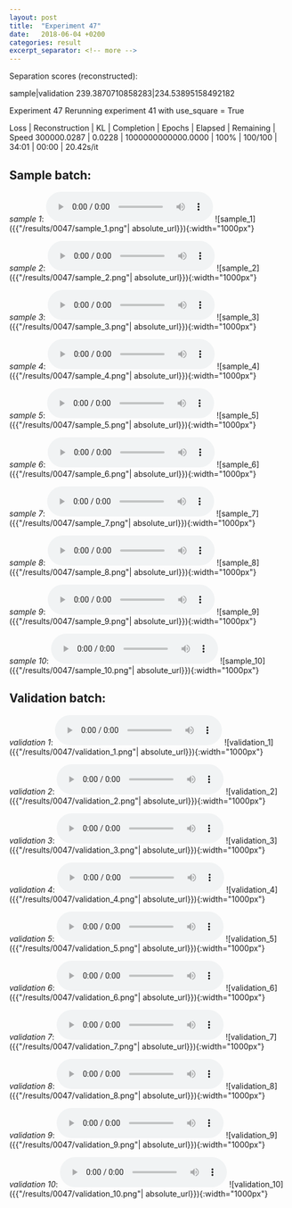 ```yaml
---
layout: post
title:  "Experiment 47"
date:   2018-06-04 +0200
categories: result
excerpt_separator: <!-- more -->
---
```

Separation scores (reconstructed):

sample|validation
239.3870710858283|234.53895158492182<!-- more -->

Experiment 47
Rerunning experiment 41 with use_square = True

Loss | Reconstruction | KL | Completion | Epochs | Elapsed | Remaining | Speed
300000.0287 | 0.0228 | 1000000000000.0000 | 100% | 100/100 | 34:01 | 00:00 | 20.42s/it

## **Sample batch**:
_sample 1_:
<audio src="/ResultsOverview/results/0047/sample_1.wav" controls preload></audio>
![sample_1]({{"/results/0047/sample_1.png"| absolute_url}}){:width="1000px"}

_sample 2_:
<audio src="/ResultsOverview/results/0047/sample_2.wav" controls preload></audio>
![sample_2]({{"/results/0047/sample_2.png"| absolute_url}}){:width="1000px"}

_sample 3_:
<audio src="/ResultsOverview/results/0047/sample_3.wav" controls preload></audio>
![sample_3]({{"/results/0047/sample_3.png"| absolute_url}}){:width="1000px"}

_sample 4_:
<audio src="/ResultsOverview/results/0047/sample_4.wav" controls preload></audio>
![sample_4]({{"/results/0047/sample_4.png"| absolute_url}}){:width="1000px"}

_sample 5_:
<audio src="/ResultsOverview/results/0047/sample_5.wav" controls preload></audio>
![sample_5]({{"/results/0047/sample_5.png"| absolute_url}}){:width="1000px"}

_sample 6_:
<audio src="/ResultsOverview/results/0047/sample_6.wav" controls preload></audio>
![sample_6]({{"/results/0047/sample_6.png"| absolute_url}}){:width="1000px"}

_sample 7_:
<audio src="/ResultsOverview/results/0047/sample_7.wav" controls preload></audio>
![sample_7]({{"/results/0047/sample_7.png"| absolute_url}}){:width="1000px"}

_sample 8_:
<audio src="/ResultsOverview/results/0047/sample_8.wav" controls preload></audio>
![sample_8]({{"/results/0047/sample_8.png"| absolute_url}}){:width="1000px"}

_sample 9_:
<audio src="/ResultsOverview/results/0047/sample_9.wav" controls preload></audio>
![sample_9]({{"/results/0047/sample_9.png"| absolute_url}}){:width="1000px"}

_sample 10_:
<audio src="/ResultsOverview/results/0047/sample_10.wav" controls preload></audio>
![sample_10]({{"/results/0047/sample_10.png"| absolute_url}}){:width="1000px"}

## **Validation batch**:
_validation 1_:
<audio src="/ResultsOverview/results/0047/validation_1.wav" controls preload></audio>
![validation_1]({{"/results/0047/validation_1.png"| absolute_url}}){:width="1000px"}

_validation 2_:
<audio src="/ResultsOverview/results/0047/validation_2.wav" controls preload></audio>
![validation_2]({{"/results/0047/validation_2.png"| absolute_url}}){:width="1000px"}

_validation 3_:
<audio src="/ResultsOverview/results/0047/validation_3.wav" controls preload></audio>
![validation_3]({{"/results/0047/validation_3.png"| absolute_url}}){:width="1000px"}

_validation 4_:
<audio src="/ResultsOverview/results/0047/validation_4.wav" controls preload></audio>
![validation_4]({{"/results/0047/validation_4.png"| absolute_url}}){:width="1000px"}

_validation 5_:
<audio src="/ResultsOverview/results/0047/validation_5.wav" controls preload></audio>
![validation_5]({{"/results/0047/validation_5.png"| absolute_url}}){:width="1000px"}

_validation 6_:
<audio src="/ResultsOverview/results/0047/validation_6.wav" controls preload></audio>
![validation_6]({{"/results/0047/validation_6.png"| absolute_url}}){:width="1000px"}

_validation 7_:
<audio src="/ResultsOverview/results/0047/validation_7.wav" controls preload></audio>
![validation_7]({{"/results/0047/validation_7.png"| absolute_url}}){:width="1000px"}

_validation 8_:
<audio src="/ResultsOverview/results/0047/validation_8.wav" controls preload></audio>
![validation_8]({{"/results/0047/validation_8.png"| absolute_url}}){:width="1000px"}

_validation 9_:
<audio src="/ResultsOverview/results/0047/validation_9.wav" controls preload></audio>
![validation_9]({{"/results/0047/validation_9.png"| absolute_url}}){:width="1000px"}

_validation 10_:
<audio src="/ResultsOverview/results/0047/validation_10.wav" controls preload></audio>
![validation_10]({{"/results/0047/validation_10.png"| absolute_url}}){:width="1000px"}
